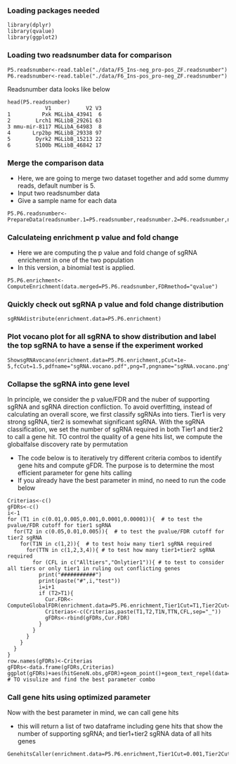 
### Loading packages needed
```
library(dplyr)
library(qvalue)
library(ggplot2)
```

### Loading two readsnumber data for comparison
```
P5.readsnumber<-read.table("./data/F5_Ins-neg_pro-pos_ZF.readsnumber")
P6.readsnumber<-read.table("./data/F6_Ins-pos_pro-neg_ZF.readsnumber")
```
Readsnumber data looks like below

```
head(P5.readsnumber)
            V1           V2 V3
1          Pxk MGLibA_43941  6
2        Lrch1 MGLibB_29261 63
3 mmu-mir-8117 MGLibA_64983  8
4       Lrp2bp MGLibB_29338 97
5        Dyrk2 MGLibB_15213 22
6        S100b MGLibB_46842 17
```

### Merge the comparison data
- Here, we are going to merge two dataset together and add some dummy reads, default number is 5.
- Input two readsnumber data
- Give a sample name for each data

```
P5.P6.readsnumber<-PrepareData(readsnumber.1=P5.readsnumber,readsnumber.2=P6.readsnumber,name1="P5",name2="P6",dummyreads=5)
```

### Calculateing enrichment p value and fold change
- Here we are computing the p value and fold change of sgRNA enrichemnt in one of the two population
- In this version, a binomial test is applied.

```
P5.P6.enrichment<-ComputeEnrichment(data.merged=P5.P6.readsnumber,FDRmethod="qvalue")
```
### Quickly check out sgRNA p value and fold change distribution
```
sgRNAdistribute(enrichment.data=P5.P6.enrichment)
```

### Plot vocano plot for all sgRNA to show distribution and label the top sgRNA to have a sense if the experiment worked
```
ShowsgRNAvocano(enrichment.data=P5.P6.enrichment,pCut=1e-5,fcCut=1.5,pdfname="sgRNA.vocano.pdf",png=T,pngname="sgRNA.vocano.png")
```


### Collapse the sgRNA into gene level
In principle, we consider the p value/FDR and the nuber of supporting sgRNA and sgRNA direction confliction. To avoid overfitting, instead of calculating an overall score, we first classify sgRNAs into tiers. Tier1 is very strong sgRNA, tier2 is somewhat significant sgRNA. With the sgRNA classification, we set the number of sgRNA required in both Tier1 and tier2 to call a gene hit. TO control the quality of a gene hits list, we compute the globalfalse discovery rate by permutation

- The code below is to iteratively try different criteria combos to identify gene hits and compute gFDR. The purpose is to determine the most efficient parameter for gene hits calling
- If you already have the best parameter in mind, no need to run the code below

```
Criterias<-c()
gFDRs<-c()
i<-1
for (T1 in c(0.01,0.005,0.001,0.0001,0.00001)){  # to test the pvalue/FDR cutoff for tier1 sgRNA
  for(T2 in c(0.05,0.01,0.005)){  # to test the pvalue/FDR cutoff for tier2 sgRNA
    for(T1N in c(1,2)){  # to test hoiw many tier1 sgRNA required
      for(TTN in c(1,2,3,4)){ # to test how many tier1+tier2 sgRNA required
        for (CFL in c("Alltiers","Onlytier1")){ # to test to consider all tiers or only tier1 in ruling out conflicting genes
          print("###########")
          print(paste("#",i,"test"))
          i=i+1
          if (T2>T1){
            Cur.FDR<-ComputeGlobalFDR(enrichment.data=P5.P6.enrichment,Tier1Cut=T1,Tier2Cut=T2,Tier1Nmin=T1N,TotalNmin=TTN,conflict=CFL,shuffN=100)
            Criterias<-c(Criterias,paste(T1,T2,T1N,TTN,CFL,sep="_"))
            gFDRs<-rbind(gFDRs,Cur.FDR)
          }
        }
      }
    }
  }
}
row.names(gFDRs)<-Criterias
gFDRs<-data.frame(gFDRs,Criterias)
ggplot(gFDRs)+aes(hitGeneN.obs,gFDR)+geom_point()+geom_text_repel(data=subset(gFDRs,gFDR<0.1),aes(label=Criterias))  # TO visulize and find the best parameter combo
```

### Call gene hits using optimized parameter
Now with the best parameter in mind, we can call gene hits
- this will return a list of two dataframe including gene hits that show the number of supporting sgRNA; and tier1+tier2 sgRNA data of all hits genes
```
GenehitsCaller(enrichment.data=P5.P6.enrichment,Tier1Cut=0.001,Tier2Cut=0.01,Tier1Nmin=1,TotalNmin=2,conflict="Onlytier1")
```
